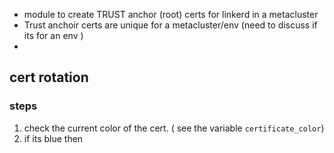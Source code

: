 - module to create TRUST anchor (root) certs for linkerd in a metacluster 
- Trust anchoir certs are unique for a metacluster/env (need to discuss if its for an env )
- 



## cert rotation 

### steps

1. check the current color of the cert. ( see the variable `certificate_color`)
2. if its blue then 
    ```sh terraform taint 
